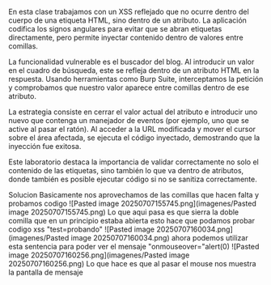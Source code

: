En esta clase trabajamos con un XSS reflejado que no ocurre dentro del cuerpo de una etiqueta HTML, sino dentro de un atributo. La aplicación codifica los signos angulares para evitar que se abran etiquetas directamente, pero permite inyectar contenido dentro de valores entre comillas.

La funcionalidad vulnerable es el buscador del blog. Al introducir un valor en el cuadro de búsqueda, este se refleja dentro de un atributo HTML en la respuesta. Usando herramientas como Burp Suite, interceptamos la petición y comprobamos que nuestro valor aparece entre comillas dentro de ese atributo.

La estrategia consiste en cerrar el valor actual del atributo e introducir uno nuevo que contenga un manejador de eventos (por ejemplo, uno que se active al pasar el ratón). Al acceder a la URL modificada y mover el cursor sobre el área afectada, se ejecuta el código inyectado, demostrando que la inyección fue exitosa.

Este laboratorio destaca la importancia de validar correctamente no solo el contenido de las etiquetas, sino también lo que va dentro de atributos, donde también es posible ejecutar código si no se sanitiza correctamente.

Solucion 
Basicamente nos aprovechamos de las comillas que hacen falta y probamos codigo
![Pasted image 20250707155745.png](imagenes/Pasted image 20250707155745.png)
Lo que aqui pasa es que sierra la doble comilla que en un principio estaba abierta esto hace que podamos probar codigo xss
"test=probando"
![Pasted image 20250707160034.png](imagenes/Pasted image 20250707160034.png)
ahora podemos utilizar esta sentencia para poder ver el mensaje "onmouseover="alert(0)
![Pasted image 20250707160256.png](imagenes/Pasted image 20250707160256.png)
Lo que hace es que al pasar el mouse nos muestra la pantalla de mensaje
